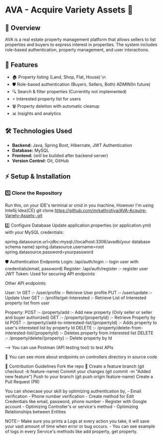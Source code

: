 # AVA - Acquire Variety Assets 🏡

## 📌 Overview
AVA is a real estate property management platform that allows sellers to list properties and buyers to express interest in properties. The system includes role-based authentication, property management, and user interactions.

## 🚀 Features
- 🏠 Property listing (Land, Shop, Flat, House) \n
- 🛡️ Role-based authentication (Buyers, Sellers, Both) ADMIN(In future)
- 🔍 Search & filter properties (Currentlty not implemented)
- ⭐ Interested property list for users
- 🗑️ Property deletion with automatic cleanup
- 📊 Insights and analytics

## 🛠️ Technologies Used
- **Backend:** Java, Spring Boot, Hibernate, JWT Authentication
- **Database:** MySQL
- **Frontend:** (will be builded after backend server)
- **Version Control:** Git, GitHub

## ⚡ Setup & Installation

### 1️⃣ Clone the Repository
Run this, on your IDE's terminal or cmd in you machine, However I'm using Intellij Idea(CE)
git clone https://github.com/mrkathrotiya/AVA-Acquire-Variety-Assets-.git

2️⃣ Configure Database
Update application.properties (or application.yml) with your MySQL credentials:

spring.datasource.url=jdbc:mysql://localhost:3306/avadb(your database schema name)
spring.datasource.username=root
spring.datasource.password=yourpassword

🛡️ Authentication Endpoints
Login: /api/auth/login             :- login user with credentials(email, password)
Register: /api/auth/register       :- register user
JWT Token: Used for securing API endpoints

Other API endpoints:

User: \n
GET :- /user/profile               :- Retrieve User profile
PUT :- /user/update                :- Update User
GET :- /profile/get-Interested     :- Retrieve List of Interested property list from user

Property:
POST :- /property/add                                                  :- Add new property (Only seller or seller and buyer authorized)
GET :- /property/{propertyId}                                          :- Retrieve Property by Id
POST :- /property//add-to-interested-list/{propertyId}                 :- Adds property to user's interested list by property Id
DELETE :- /property/delete-from-interested-list/{propertyId}           :- Deletes property from interested list
DELETE :- /property/delete/{property}                                  :- Delete property by Id

--> You can use Postman (API testing tool) to test APIs 

📌 You can see more about endpoints on controllers directory in source code

🤝 Contribution Guidelines
Fork the repo 🍴
Create a feature branch (git checkout -b feature-name)
Commit your changes (git commit -m "Added new feature")
Push to your branch (git push origin feature-name)
Create a Pull Request (PR)

You can showcase your skill by optimizing authentication by,
          - Email verification
          - Phone number verification
          - Create method for Edit Credentials like email, password, phone number
          - Register with Google account
          - Optimizing Controller's or service's method
          - Optimizing Relationships between Entities

NOTE:- Make sure you prints a Logs at every action you take, it will save your vast amount of time when error or bug occurs.
      - You can see example of logs in every Service's methods like add property, get property.
